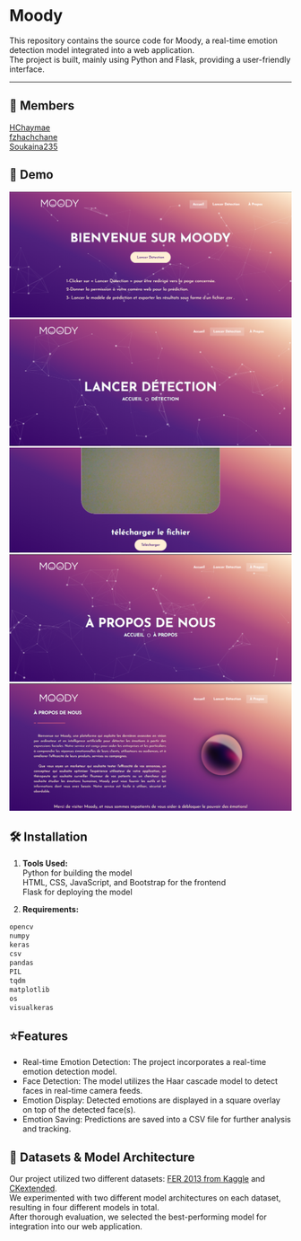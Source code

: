 # Moody

This repository contains the source code for Moody, a real-time emotion detection model integrated into a web application. <br/>
The project is built, mainly using Python and Flask, providing a user-friendly interface.

---

## 🤝 Members

[HChaymae](https://github.com/Hchaymae)<br />
[fzhachchane](https://github.com/fzhachchane)<br />
[Soukaina235](https://github.com/Soukaina235)

## 📸 Demo

![App Screenshot](https://github.com/Soukaina235/moody-real-time-emotion-detection-web-app/blob/main/demo/welcome.png)
![App Screenshot](https://github.com/Soukaina235/moody-real-time-emotion-detection-web-app/blob/main/demo/detection1.png)
![App Screenshot](https://github.com/Soukaina235/moody-real-time-emotion-detection-web-app/blob/main/demo/detection2.png)
![App Screenshot](https://github.com/Soukaina235/moody-real-time-emotion-detection-web-app/blob/main/demo/about1.png)
![App Screenshot](https://github.com/Soukaina235/moody-real-time-emotion-detection-web-app/blob/main/demo/about2.png)

## 🛠️ Installation

1. **Tools Used:**<br />
   Python for building the model<br />
   HTML, CSS, JavaScript, and Bootstrap for the frontend<br />
   Flask for deploying the model<br />

2. **Requirements:**

```
opencv
numpy
keras
csv
pandas
PIL
tqdm
matplotlib
os
visualkeras
```

## ⭐Features

- Real-time Emotion Detection: The project incorporates a real-time emotion detection model.
- Face Detection: The model utilizes the Haar cascade model to detect faces in real-time camera feeds.
- Emotion Display: Detected emotions are displayed in a square overlay on top of the detected face(s).
- Emotion Saving: Predictions are saved into a CSV file for further analysis and tracking.

## 🌟 Datasets & Model Architecture

Our project utilized two different datasets: [FER 2013 from Kaggle](https://www.kaggle.com/datasets/msambare/fer2013) and [CKextended]().<br>
We experimented with two different model architectures on each dataset, resulting in four different models in total. <br>
After thorough evaluation, we selected the best-performing model for integration into our web application.

